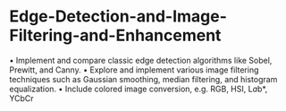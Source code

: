 # Edge-Detection-and-Image-Filtering-and-Enhancement
• Implement and compare classic edge detection algorithms like Sobel, Prewitt, and Canny. 
• Explore and implement various image filtering techniques such as Gaussian smoothing, median filtering, and histogram equalization. 
• Include colored image conversion, e.g. RGB, HSI, L*a*b*, YCbCr
